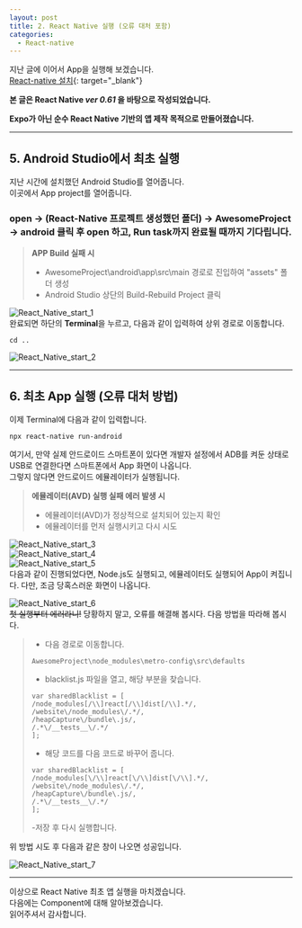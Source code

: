 ```yaml
---
layout: post
title: 2. React Native 실행 (오류 대처 포함)
categories:
  - React-native
---
```


지난 글에 이어서 App을 실행해 보겠습니다.  
[React-native 설치](http://takeaimk.tk/react-native/2019/12/26/(React-native)1.React-Native-%EC%84%A4%EC%B9%98.html){: target="_blank"}    

**본 글은 React Native _ver 0.61_ 을 바탕으로 작성되었습니다.**  

**Expo가 아닌 순수 React Native 기반의 앱 제작 목적으로 만들어졌습니다.**

---

## 5. Android Studio에서 최초 실행  

지난 시간에 설치했던 Android Studio를 열어줍니다.  
이곳에서 App project를 열어줍니다.  
### open -> (React-Native 프로젝트 생성했던 폴더) -> AwesomeProject -> **android** 클릭 후 open 하고, Run task까지 완료될 때까지 기다립니다.  

> **APP Build 실패 시**
> - AwesomeProject\android\app\src\main 경로로 진입하여 "assets" 폴더 생성
> - Android Studio 상단의 Build-Rebuild Project 클릭

![React_Native_start_1](/assets/images/React_native/React_native_start/start_1.PNG)  
완료되면 하단의 **Terminal**을 누르고, 다음과 같이 입력하여 상위 경로로 이동합니다.  
```
cd ..
```
![React_Native_start_2](/assets/images/React_native/React_native_start/start_2.PNG)  

---

## 6. 최초 App 실행 (오류 대처 방법)  

이제 Terminal에 다음과 같이 입력합니다.
```
npx react-native run-android
```
여기서, 만약 실제 안드로이드 스마트폰이 있다면 개발자 설정에서 ADB를 켜둔 상태로 USB로 연결한다면 스마트폰에서 App 화면이 나옵니다.  
그렇지 않다면 안드로이드 에뮬레이터가 실행됩니다.  
> **에뮬레이터(AVD) 실행 실패 에러 발생 시**  
> - 에뮬레이터(AVD)가 정상적으로 설치되어 있는지 확인
> - 에뮬레이터를 먼저 실행시키고 다시 시도

![React_Native_start_3](/assets/images/React_native/React_native_start/start_3.PNG)  
![React_Native_start_4](/assets/images/React_native/React_native_start/start_4.PNG)  
![React_Native_start_5](/assets/images/React_native/React_native_start/start_5.PNG)  
다음과 같이 진행되었다면, Node.js도 실행되고, 에뮬레이터도 실행되어 App이 켜집니다. 다만, 조금 당혹스러운 화면이 나옵니다.  

![React_Native_start_6](/assets/images/React_native/React_native_start/start_6.PNG)  
~~첫 실행부터 에러라니!~~
당황하지 말고, 오류를 해결해 봅시다. 다음 방법을 따라해 봅시다.  
> - 다음 경로로 이동합니다.
> ```
> AwesomeProject\node_modules\metro-config\src\defaults
> ```
> - blacklist.js 파일을 열고, 해당 부분을 찾습니다.
> ```
> var sharedBlacklist = [
> /node_modules[/\\]react[/\\]dist[/\\].*/,
> /website\/node_modules\/.*/,
> /heapCapture\/bundle\.js/,
> /.*\/__tests__\/.*/
> ];
> ```
> - 해당 코드를 다음 코드로 바꾸어 줍니다.
> ```
> var sharedBlacklist = [
> /node_modules[\/\\]react[\/\\]dist[\/\\].*/,
> /website\/node_modules\/.*/,
> /heapCapture\/bundle\.js/,
> /.*\/__tests__\/.*/
> ];
> ```
> -저장 후 다시 실행합니다.
  
위 방법 시도 후 다음과 같은 창이 나오면 성공입니다.  

![React_Native_start_7](/assets/images/React_native/React_native_start/start_7.PNG)  

---
이상으로 React Native 최초 앱 실행을 마치겠습니다.  
다음에는 Component에 대해 알아보겠습니다.  
읽어주셔서 감사합니다.
